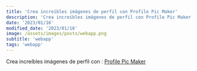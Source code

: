 ```yaml
---
title: 'Crea increíbles imágenes de perfil con Profile Pic Maker'
description: 'Crea increíbles imágenes de perfil con Profile Pic Maker.'
date: '2023/01/16'
modified_date: '2023/01/16'
image: /assets/images/posts/webapp.png
subtitle: 'webapp'
tags: 'webapp'
---
```


Crea increíbles imágenes de perfil con : [Profile Pic Maker](https://pfpmaker.com/)
